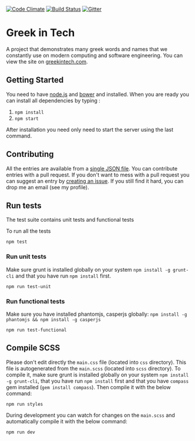 [![Code Climate](https://codeclimate.com/github/tsevdos/greek-in-tech/badges/gpa.svg)](https://codeclimate.com/github/tsevdos/greek-in-tech)
[![Build Status](https://api.travis-ci.org/tsevdos/greek-in-tech.svg?branch=gh-pages)](https://travis-ci.org/tsevdos/greek-in-tech)
[![Gitter](https://badges.gitter.im/tsevdos/greek-in-tech.svg)](https://gitter.im/tsevdos/greek-in-tech?utm_source=badge&utm_medium=badge&utm_campaign=pr-badge)

# Greek in Tech
A project that demonstrates many greek words and names that we constantly use on modern computing and software engineering. You can view the site on [greekintech.com](http://greekintech.com/).

## Getting Started
You need to have [node.js](https://nodejs.org/) and [bower](http://bower.io/) and installed. When you are ready you can install all dependencies by typing :

1. `npm install`
2. `npm start`

After installation you need only need to start the server using the last command.

## Contributing
All the entries are available from a [single JSON file](https://github.com/tsevdos/greek-in-tech/blob/master/js/app/data/entries.json). You can contribute entries with a pull request. If you don't want to mess with a pull request you can suggest an entry by [creating an issue](https://github.com/tsevdos/greek-in-tech/issues). If you still find it hard, you can drop me an email (see my profile).

## Run tests
The test suite contains unit tests and functional tests

To run all the tests

```
npm test
```

### Run unit tests
Make sure grunt is installed globally on your system `npm install -g grunt-cli` and that you have run `npm install` first.

```
npm run test-unit
```

### Run functional tests
Make sure you have installed phantomjs, casperjs globally: `npm install -g phantomjs && npm install -g casperjs`

```
npm run test-functional
```

## Compile SCSS
Please don't edit directly the `main.css` file (located into `css` directory). This file is autogenerated from the `main.scss` (located into `scss` directory). To compile it, make sure grunt is installed globally on your system `npm install -g grunt-cli`, that you have run `npm install` first and that you have `compass` gem installed (`gem install compass`). Then compile it with the below command:

```
npm run styles
```

During development you can watch for changes on the `main.scss` and automatically compile it with the below command:

```
npm run dev
```
